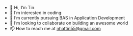 - 👋 Hi, I’m Tin
- 👀 I’m interested in coding
- 🌱 I’m currently pursuing BAS in Application Development
- 💞️ I’m looking to collaborate on building an awesome world
- 📫 How to reach me at nhattin55@gmail.com

<!---
tinpham5614/tinpham5614 is a ✨ special ✨ repository because its `README.md` (this file) appears on your GitHub profile.
You can click the Preview link to take a look at your changes.
--->
